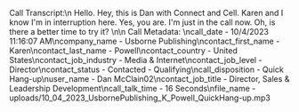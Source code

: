 Call Transcript:\n Hello. Hey, this is Dan with Connect and Cell. Karen and I know I'm in interruption here. Yes, you are. I'm just in the call now. Oh, is there a better time to try it? \n\n Call Metadata: \ncall_date - 10/4/2023 11:16:07 AM\ncompany_name - Usborne Publishing\ncontact_first_name - Karen\ncontact_last_name - Powell\ncontact_country - United States\ncontact_job_industry - Media & Internet\ncontact_job_level - Director\ncontact_status - Contacted - Qualifying\ncall_disposition - Quick Hang-up\nuser_name - Dan McClain02\ncontact_job_title - Director, Sales & Leadership Development\ncall_talk_time - 16 Seconds\nfile_name - uploads/10_04_2023_UsbornePublishing_K_Powell_QuickHang-up.mp3
